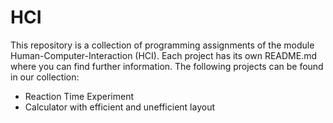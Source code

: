 # HCI

This repository is a collection of programming assignments of the module Human-Computer-Interaction (HCI).
Each project has its own README.md where you can find further information.
The following projects can be found in our collection:
+ Reaction Time Experiment
+ Calculator with efficient and unefficient layout